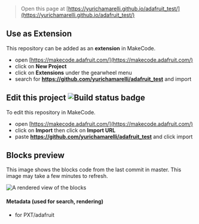 
> Open this page at [https://yurichamarelli.github.io/adafruit_test/](https://yurichamarelli.github.io/adafruit_test/)

## Use as Extension

This repository can be added as an **extension** in MakeCode.

* open [https://makecode.adafruit.com/](https://makecode.adafruit.com/)
* click on **New Project**
* click on **Extensions** under the gearwheel menu
* search for **https://github.com/yurichamarelli/adafruit_test** and import

## Edit this project ![Build status badge](https://github.com/yurichamarelli/adafruit_test/workflows/MakeCode/badge.svg)

To edit this repository in MakeCode.

* open [https://makecode.adafruit.com/](https://makecode.adafruit.com/)
* click on **Import** then click on **Import URL**
* paste **https://github.com/yurichamarelli/adafruit_test** and click import

## Blocks preview

This image shows the blocks code from the last commit in master.
This image may take a few minutes to refresh.

![A rendered view of the blocks](https://github.com/yurichamarelli/adafruit_test/raw/master/.github/makecode/blocks.png)

#### Metadata (used for search, rendering)

* for PXT/adafruit
<script src="https://makecode.com/gh-pages-embed.js"></script><script>makeCodeRender("{{ site.makecode.home_url }}", "{{ site.github.owner_name }}/{{ site.github.repository_name }}");</script>
